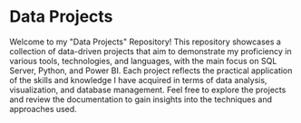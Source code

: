 # Data Projects

Welcome to my "Data Projects" Repository! This repository showcases a collection of data-driven projects that aim to demonstrate my proficiency in various tools, technologies, and languages, with the main focus on SQL Server, Python, and Power BI. Each project reflects the practical application of the skills and knowledge I have acquired in terms of data analysis, visualization, and database management. Feel free to explore the projects and review the documentation to gain insights into the techniques and approaches used.
